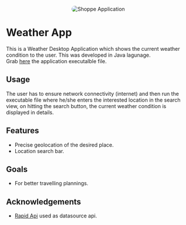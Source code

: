 <p align="center">
  <img src="https://github.com/Isaac-Whiz/Weather-App/assets/95527627/2bea0951-43fd-4bec-a3d3-96345703ca4a" alt="Shoppe Application" style="border-radius:50px">
</p>

# Weather App
This is a Weather Desktop Application which shows the current weather condition to the user.
This was developed in Java lagunage. <br> Grab [here](https://drive.google.com/file/d/1y3TS8QJUPdG77VmbhrWSHdBCQY5XViQl/view?usp=drive_link) the application executalble file.
## Usage
The user has to ensure network connectivity (internet) and then run the executable file where he/she enters the interested location in the search view, on hitting the search button, 
the current weather condition is displayed in details.

## Features
- Precise geolocation of the desired place.
- Location search bar.
  
## Goals
- For better travelling plannings.

## Acknowledgements
- [Rapid Api](https://rapidapi.com/weatherapi/api/weatherapi-com) used as datasource api.
